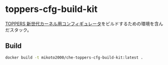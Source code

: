 # toppers-cfg-build-kit

[TOPPERS 新世代カーネル用コンフィギュレータ](https://github.com/mitsut/cfg)をビルドするための環境を含んだスタック。

## Build

```sh
docker build -t mikoto2000/che-toppers-cfg-build-kit:latest .
```

